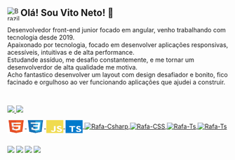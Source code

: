 <div>
<img align="left" alt="Brazil´s Flag" height="30" width="30" src="https://image.flaticon.com/icons/png/512/197/197386.png" /> 
<h2>Olá! Sou Vito Neto! 👋</h2>
<!-- <table align="right">
 <tr><td><a href="README_en.md">English</a></td></tr>
 <tr><td><a href="README.md">Português</a></td></tr>
</table> -->
<p>
 Desenvolvedor front-end junior focado em angular, venho trabalhando com tecnologia desde 2019.<br>
 Apaixonado por tecnologia, focado em desenvolver aplicações responsivas, acessíveis, intuitivas e de alta performance.<br>
 Estudande assíduo, me desafio constantemente, e me tornar um desenvolverdor de alta qualidade me motiva.<br>
 Acho fantastico desenvolver um layout com design desafiador e bonito, fico facinado e orgulhoso ao ver funcionando aplicações que ajudei a construir.
 
</p>
</div>

  <br><div align="left">
    <a href="https://github.com/vitoneto">
    <img height="180em" src="https://github-readme-stats.vercel.app/api?username=vitoneto&show_icons=true&theme=react&include_all_commits=true&count_private=true"/>
    <img height="180em" src="https://github-readme-stats.vercel.app/api/top-langs/?username=vitoneto&layout=compact&langs_count=7&theme=react"/></a>
  </div>
<div style="display: inline_block">
 <a href="https://github.com/vitoneto">
 <img align="center" alt="Rafa-HTML" height="30" width="40" src="https://raw.githubusercontent.com/devicons/devicon/master/icons/html5/html5-original.svg">
 <img align="center" alt="Rafa-CSS" height="30" width="40" src="https://raw.githubusercontent.com/devicons/devicon/master/icons/css3/css3-original.svg">
 <img align="center" alt="Rafa-Js" height="30" width="40" src="https://raw.githubusercontent.com/devicons/devicon/master/icons/javascript/javascript-plain.svg">
 <img align="center" alt="Rafa-Ts" height="30" width="40" src="https://raw.githubusercontent.com/devicons/devicon/master/icons/typescript/typescript-plain.svg">
 <img align="center" alt="Rafa-Csharp" height="30" width="40" src="https://cdn.jsdelivr.net/gh/devicons/devicon/icons/angularjs/angularjs-original.svg" />
 <img align="center" alt="Rafa-CSS" height="30" width="40" src="https://cdn.jsdelivr.net/gh/devicons/devicon/icons/bitbucket/bitbucket-original-wordmark.svg"/>
 <img align="center" alt="Rafa-Ts" height="30" width="40" src="https://cdn.jsdelivr.net/gh/devicons/devicon/icons/git/git-plain.svg">
 <img align="center" alt="Rafa-Ts" height="30" width="40" src="https://cdn.jsdelivr.net/gh/devicons/devicon/icons/trello/trello-plain.svg">
  </a>
</div>

##

<a href="https://twitter.com/VITOMANOELNETO1" target="_blank"><img src="https://img.shields.io/badge/Twitter-1DA1F2?style=for-the-badge&logo=twitter&logoColor=white"/></a>
<a href="https://www.instagram.com/vitomanoelneto/" target="_blank"><img src="https://img.shields.io/badge/-Instagram-%23E4405F?style=for-the-badge&logo=instagram&logoColor=white" target="_blank"/></a>
<a href="mailto:vitomanoelneto1997@gmail.com" target="_blank"><img src="https://img.shields.io/badge/Gmail-D14836?style=for-the-badge&logo=gmail&logoColor=white"/></a>
<a href="https://wa.me/+5511944896261" target="_blank"><img src="https://img.shields.io/badge/WhatsApp-25D366?style=for-the-badge&logo=whatsapp&logoColor=white"/></a>
